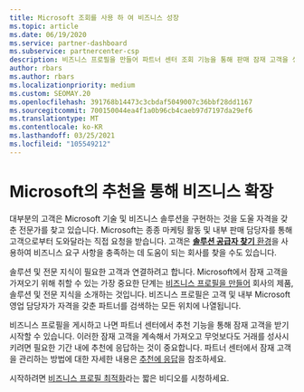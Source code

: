```yaml
---
title: Microsoft 조회를 사용 하 여 비즈니스 성장
ms.topic: article
ms.date: 06/19/2020
ms.service: partner-dashboard
ms.subservice: partnercenter-csp
description: 비즈니스 프로필을 만들어 파트너 센터 조회 기능을 통해 판매 잠재 고객을 생성 한 다음 이러한 참조에 응답 하는 방법을 알아봅니다.
author: rbars
ms.author: rbars
ms.localizationpriority: medium
ms.custom: SEOMAY.20
ms.openlocfilehash: 391768b14473c3cbdaf5049007c36bbf28dd1167
ms.sourcegitcommit: 700150044ea4f1a0b96cb4caeb97d7197da29ef6
ms.translationtype: MT
ms.contentlocale: ko-KR
ms.lasthandoff: 03/25/2021
ms.locfileid: "105549212"
---
```

# <a name="grow-your-business-with-referrals-from-microsoft"></a>Microsoft의 추천을 통해 비즈니스 확장

대부분의 고객은 Microsoft 기술 및 비즈니스 솔루션을 구현하는 것을 도울 자격을 갖춘 전문가를 찾고 있습니다. Microsoft는 종종 마케팅 활동 및 내부 판매 담당자를 통해 고객으로부터 도와달라는 직접 요청을 받습니다. 고객은 [**솔루션 공급자 찾기** 환경](https://www.microsoft.com/solution-providers/search)을 사용하여 비즈니스 요구 사항을 충족하는 데 도움이 되는 회사를 찾을 수도 있습니다. 

솔루션 및 전문 지식이 필요한 고객과 연결하려고 합니다. Microsoft에서 잠재 고객을 가져오기 위해 취할 수 있는 가장 중요한 단계는 [비즈니스 프로필을 만들어](create-a-marketing-profile.md) 회사의 제품, 솔루션 및 전문 지식을 소개하는 것입니다. 비즈니스 프로필은 고객 및 내부 Microsoft 영업 담당자가 자격을 갖춘 파트너를 검색하는 모든 위치에 나열됩니다. 

 비즈니스 프로필을 게시하고 나면 파트너 센터에서 추천 기능을 통해 잠재 고객을 받기 시작할 수 있습니다. 이러한 잠재 고객을 계속해서 가져오고 무엇보다도 거래를 성사시키려면 필요한 기간 내에 추천에 응답하는 것이 중요합니다. 파트너 센터에서 잠재 고객을 관리하는 방법에 대한 자세한 내용은 [추천에 응답](manage-leads.md)을 참조하세요.  


시작하려면 [비즈니스 프로필 최적화](https://player.vimeo.com/video/252788046)라는 짧은 비디오를 시청하세요.
